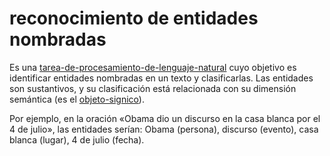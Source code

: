 # reconocimiento de entidades nombradas

Es una [tarea-de-procesamiento-de-lenguaje-natural](tarea-de-procesamiento-de-lenguaje-natural.md) cuyo objetivo es identificar entidades nombradas en un texto y clasificarlas. Las entidades son sustantivos, y su clasificación está relacionada con su dimensión semántica (es el [objeto-signico](objeto-signico.md)).

Por ejemplo, en la oración «Obama dio un discurso en la casa blanca por el 4 de julio», las entidades serían: Obama (persona), discurso (evento), casa blanca (lugar), 4 de julio (fecha).
